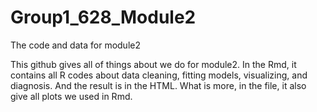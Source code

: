 # Group1_628_Module2
 The code and data for module2

This github gives all of things about we do for module2. In the Rmd, it contains all R codes about data cleaning, fitting models, visualizing, and diagnosis. And the result is in the HTML. What is more, in the file, it also give all plots we used in Rmd.
